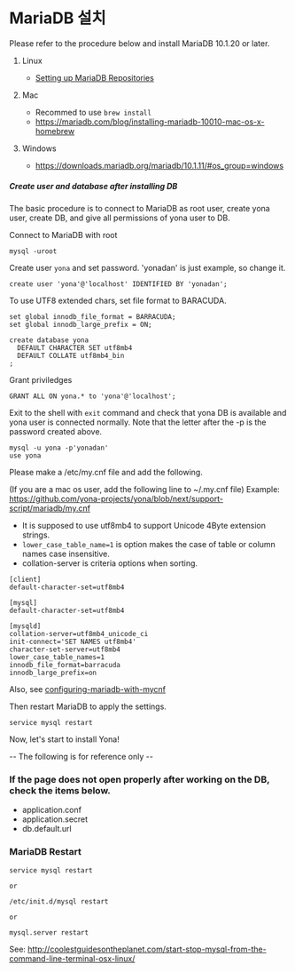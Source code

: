 MariaDB 설치
===

Please refer to the procedure below and install MariaDB 10.1.20 or later.

1. Linux 
   - [Setting up MariaDB Repositories](https://downloads.mariadb.org/mariadb/repositories/)
  
2. Mac
   - Recommed to use `brew install`
   - https://mariadb.com/blog/installing-mariadb-10010-mac-os-x-homebrew

3. Windows
   - https://downloads.mariadb.org/mariadb/10.1.11/#os_group=windows

##### Create user and database after installing DB

The basic procedure is to connect to MariaDB as root user, create yona user, create DB, and give all permissions of yona user to DB.

Connect to MariaDB with root
```
mysql -uroot 
```

Create user `yona` and set password. 'yonadan' is just example, so change it.
```
create user 'yona'@'localhost' IDENTIFIED BY 'yonadan';
```

To use UTF8 extended chars, set file format to BARACUDA.

```
set global innodb_file_format = BARRACUDA;
set global innodb_large_prefix = ON;

create database yona
  DEFAULT CHARACTER SET utf8mb4
  DEFAULT COLLATE utf8mb4_bin
;
```

Grant priviledges

```
GRANT ALL ON yona.* to 'yona'@'localhost';
```

Exit to the shell with `exit` command and check that yona DB is available and yona user is connected normally.
Note that the letter after the -p is the password created above.

```
mysql -u yona -p'yonadan'
use yona
```

Please make a /etc/my.cnf file and add the following.

(If you are a mac os user, add the following line to ~/.my.cnf file)
Example: https://github.com/yona-projects/yona/blob/next/support-script/mariadb/my.cnf

- It is supposed to use utf8mb4 to support Unicode 4Byte extension strings.
- `lower_case_table_name=1` is option makes the case of table or column names case insensitive.
- collation-server is criteria options when sorting.

```
[client]
default-character-set=utf8mb4

[mysql]
default-character-set=utf8mb4

[mysqld]
collation-server=utf8mb4_unicode_ci
init-connect='SET NAMES utf8mb4'
character-set-server=utf8mb4
lower_case_table_names=1
innodb_file_format=barracuda
innodb_large_prefix=on
```

Also, see [configuring-mariadb-with-mycnf](https://mariadb.com/kb/en/mariadb/configuring-mariadb-with-mycnf/) 

Then restart MariaDB to apply the settings.

```
service mysql restart
```

Now, let's start to install Yona!


-- The following is for reference only -- 

### If the page does not open properly after working on the DB, check the items below.

- application.conf 
- application.secret 
- db.default.url  

### MariaDB Restart
```
service mysql restart

or

/etc/init.d/mysql restart

or

mysql.server restart
```
See: http://coolestguidesontheplanet.com/start-stop-mysql-from-the-command-line-terminal-osx-linux/
